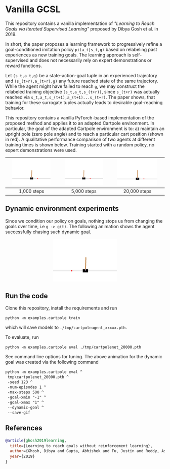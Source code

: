# Vanilla GCSL
This repository contains a vanilla implementation of *"Learning to Reach Goals via Iterated Supervised Learning"* proposed by Dibya Gosh et al. in 2019. 

In short, the paper proposes a learning framework to progressively refine a goal-conditioned imitation policy `pi(a_t|s_t,g)` based on relabeling past experiences as new training goals. The learning approach is self-supervised and does not necessarily rely on expert demonstrations or reward functions.

Let `(s_t,a_t,g)` be a state-action-goal tuple in an experienced trajectory and `(s_(t+r),a_(t+r),g)` any future reached state of the same trajectory. While the agent might have failed to reach `g`, we may construct the relabeled training objective `(s_t,a_t,s_(t+r))`, since `s_(t+r)` was actually reached via `s_t,a_t,s_(t+1),a_(t+1)...s_(t+r)`. The paper shows, that training for these surrogate tuples actually leads to desirable goal-reaching behavior.

This repository contains a vanilla PyTorch-based implementation of the proposed method and applies it to an adapted Cartpole environment. In particular, the goal of the adapted Cartpole environment is to: a) maintain an upright pole (zero pole angle) and to reach a particular cart position (shown in red). A qualitative performance comparison of two agents at different training times is shown below. Training started with a random policy, no expert demonstrations were used.

|<img src="./etc/cartpolenet_01000.gif"  width="80%">|<img src="./etc/cartpolenet_05000.gif"  width="80%">|<img src="./etc/cartpolenet_20000.gif"  width="80%">|
|:----------:|:----------:|:------------:|
| 1,000 steps | 5,000 steps | 20,000 steps |

## Dynamic environment experiments
Since we condition our policy on goals, nothing stops us from changing the goals over time, i.e `g -> g(t)`. The following animation shows the agent successfully chasing such dynamic goal.

<div align="center">
<img src="./etc/cartpolenet_20000_dynamic.gif"  width="40%">
</div>

## Run the code
Clone this repository, install the requirements and run
```
python -m examples.cartpole train
```
which will save models to `./tmp/cartpoleagent_xxxxx.pth`. 

To evaluate, run
```
python -m examples.cartpole eval ./tmp/cartpolenet_20000.pth
```
See command line options for tuning. The above animation for the dynamic goal was created via the following command
```
python -m examples.cartpole eval ^
 tmp\cartpolenet_20000.pth ^
 -seed 123 ^
 -num-episodes 1 ^
 -max-steps 500 ^
 -goal-xmin "-1" ^
 -goal-xmax "1" ^
 --dynamic-goal ^
 --save-gif

```


## References
```bibtex
@article{ghosh2019learning,
  title={Learning to reach goals without reinforcement learning},
  author={Ghosh, Dibya and Gupta, Abhishek and Fu, Justin and Reddy, Ashwin and Devin, Coline and Eysenbach, Benjamin and Levine, Sergey},
  year={2019}
}
```